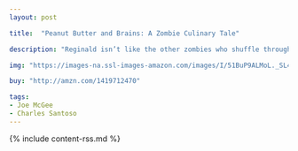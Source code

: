 ```yaml
---
layout: post

title:  "Peanut Butter and Brains: A Zombie Culinary Tale"

description: "Reginald isn’t like the other zombies who shuffle through Quirkville, scaring the townspeople and moaning for BRAINSSSSS! The only thing Reginald’s stomach rumbles for is sticky peanut butter and sweet jelly. He tries to tell his zombie pals that there’s more to life than eating brains, but they’re just not interested. Will Reginald find a way to bring peace to Quirkville and convince the other zombies that there’s nothing better than PB&J?"

img: "https://images-na.ssl-images-amazon.com/images/I/51BuP9ALMoL._SL480_.jpg"

buy: "http://amzn.com/1419712470"

tags:
- Joe McGee
- Charles Santoso
---
```


{% include content-rss.md %}